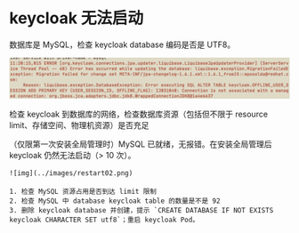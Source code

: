 # keycloak 无法启动

数据库是 MySQL，检查 keycloak database 编码是否是 UTF8。

![img](../images/restart01.png)

检查 keycloak 到数据库的网络，检查数据库资源（包括但不限于 resource limit、存储空间、物理机资源）是否充足

（仅限第一次安装全局管理时）MySQL 已就绪，无报错。在安装全局管理后 keycloak 仍然无法启动（> 10 次）。

    ![img](../images/restart02.png)

    1. 检查 MySQL 资源占用是否到达 limit 限制
    2. 检查 MySQL 中 database keycloak table 的数量是不是 92
    3. 删除 keycloak database 并创建，提示 `CREATE DATABASE IF NOT EXISTS keycloak CHARACTER SET utf8`；重启 keycloak Pod。
